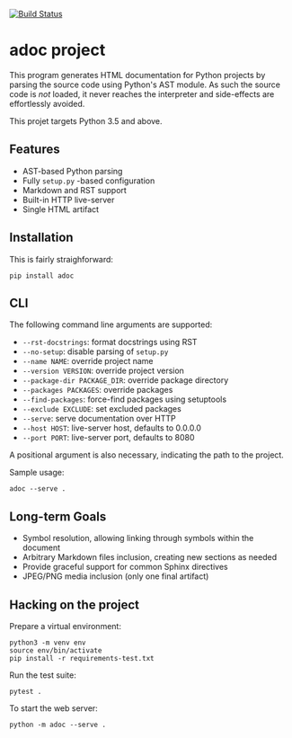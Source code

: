 [![Build Status](https://travis-ci.org/saalaa/adoc.svg?branch=master)](https://travis-ci.org/saalaa/adoc)

# **adoc** project

This program generates HTML documentation for Python projects by parsing the
source code using Python's AST module. As such the source code is *not* loaded,
it never reaches the interpreter and side-effects are effortlessly avoided.

This projet targets Python 3.5 and above.


## Features

- AST-based Python parsing
- Fully `setup.py` -based configuration
- Markdown and RST support
- Built-in HTTP live-server
- Single HTML artifact


## Installation

This is fairly straighforward:

    pip install adoc


## CLI

The following command line arguments are supported:

- `--rst-docstrings`: format docstrings using RST
- `--no-setup`: disable parsing of `setup.py`
- `--name NAME`: override project name
- `--version VERSION`: override project version
- `--package-dir PACKAGE_DIR`: override package directory
- `--packages PACKAGES`: override packages
- `--find-packages`: force-find packages using setuptools
- `--exclude EXCLUDE`: set excluded packages
- `--serve`: serve documentation over HTTP
- `--host HOST`: live-server host, defaults to 0.0.0.0
- `--port PORT`: live-server port, defaults to 8080

A positional argument is also necessary, indicating the path to the project.

Sample usage:

    adoc --serve .


## Long-term Goals

- Symbol resolution, allowing linking through symbols within the document
- Arbitrary Markdown files inclusion, creating new sections as needed
- Provide graceful support for common Sphinx directives
- JPEG/PNG media inclusion (only one final artifact)


## Hacking on the project

Prepare a virtual environment:

    python3 -m venv env
    source env/bin/activate
    pip install -r requirements-test.txt

Run the test suite:

    pytest .

To start the web server:

    python -m adoc --serve .
